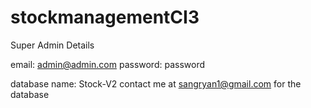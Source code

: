 # stockmanagementCI3

Super Admin Details

email: admin@admin.com
password: password

database name: Stock-V2 contact me at sangryan1@gmail.com for the database

